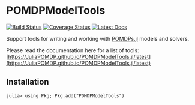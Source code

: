 # POMDPModelTools

[![Build Status](https://travis-ci.org/JuliaPOMDP/POMDPModelTools.jl.svg?branch=master)](https://travis-ci.org/JuliaPOMDP/POMDPModelTools.jl)
[![Coverage Status](https://coveralls.io/repos/github/JuliaPOMDP/POMDPModelTools.jl/badge.svg?branch=master)](https://coveralls.io/github/JuliaPOMDP/POMDPModelTools.jl?branch=master)
[![Latest Docs](https://img.shields.io/badge/docs-latest-blue.svg)](https://JuliaPOMDP.github.io/POMDPModelTools.jl/latest)

Support tools for writing and working with [POMDPs.jl](github.com/JuliaPOMDP/POMDPs.jl) models and solvers.

Please read the documentation here for a list of tools: [https://JuliaPOMDP.github.io/POMDPModelTools.jl/latest](https://JuliaPOMDP.github.io/POMDPModelTools.jl/latest)

## Installation

```julia-repl
julia> using Pkg; Pkg.add("POMDPModelTools")
```

